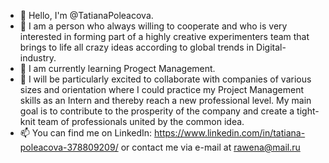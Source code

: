 - 👋 Hello, I'm @TatianaPoleacova.
- 👀 I am a person who always willing to cooperate and who is very interested in forming part of a highly creative experimenters team that brings to life all crazy ideas according to global trends in Digital-industry.
- 🌱 I am currently learning Progect Management.
- 💞️ I will be particularly excited to collaborate with companies of various sizes and orientation where I could practice my Project Management skills as an Intern and thereby reach a new professional level.
  My main goal is to contribute to the prosperity of the company and create a tight-knit team of professionals united by the common idea.
- 📫 You can find me on LinkedIn: https://www.linkedin.com/in/tatiana-poleacova-378809209/ 
or contact me via e-mail at rawena@mail.ru
<!---
TatianaPoleacova/TatianaPoleacova is a ✨ special ✨ repository because its `README.md` (this file) appears on your GitHub profile.
You can click the Preview link to take a look at your changes.
--->
